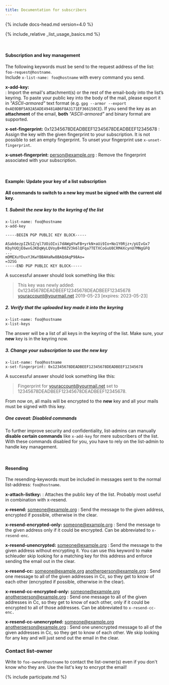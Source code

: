 ```yaml
---
title: Documentation for subscribers
---
```


{% include docs-head.md version=4.0 %}

{% include_relative _list_usage_basics.md %}

&nbsp;  


#### Subscription and key management

The following keywords must be send to the request address of the list: `foo-request@hostname`.  
Include `x-list-name: foo@hostname` with every command you send.

**x-add-key:**  
: Import the email's attachment(s) or the rest of the email-body into the list’s keyring. To paste your public key into the body of the mail, please export it in _"ASCII-armored"_ text format (e.g. `gpg --armor --export 0xAE0DBF5A92A5ADE49481AB6F8A3171EF366150CE`). If you send the key as an **attachment** of the email, **both** _"ASCII-armored"_ and binary format are supported. 


**x-set-fingerprint:** 0x12345678DEADBEEF12345678DEADBEEF12345678
: Assign the key with the given fingerprint to your subscription. It is not possible to set an empty fingerprint. To unset your fingerprint use `x-unset-fingerprint`.

**x-unset-fingerprint:** person@example.org
: Remove the fingerprint associated with your subscription.

&nbsp;  


#### Example: Update your key of a list subscription

**All commands to switch to a new key must be signed with the current old key.**

##### 1. Submit the new key to the keyring of the list

```
x-list-name: foo@hostname
x-add-key

-----BEGIN PGP PUBLIC KEY BLOCK-----

ASak6ezpIZkSZ/ql7UOiOIxi7dAWg4YwFB+yrkN+aUi9Io+No1Y0Rjz+/pUIvGx7
KbyhUQjE6wvGJKDqWyLQVoyB+R0ZV3k6lQFqa7TETXCoGuU8CRM4XcynU7MNgGFQ
...
mDMEXuYDuxYJKwYBBAHaRw8BAQdAqP98Ao=
=32SG
-----END PGP PUBLIC KEY BLOCK-----
```

A successful answer should look something like this:
> This key was newly added:
> 0x12345678DEADBEEF12345678DEADBEEF12345678 youraccount@yourmail.net 2019-05-23 [expires: 2023-05-23] 

##### 2. Verify that the uploaded key made it into the keyring

```
x-list-name: foo@hostname
x-list-keys
```
The answer will be a list of all keys in the keyring of the list.
Make sure, your **new** key is in the keyring now.

##### 3. Change your subscription to use the new key

```
x-list-name: foo@hostname
x-set-fingerprint: 0x12345678DEADBEEF12345678DEADBEEF12345678
```

A successful answer should look something like this:
> Fingerprint for youraccount@yourmail.net set to 12345678DEADBEEF12345678DEADBEEF12345678.

From now on, all mails will be encrypted to the **new** key and all your mails must be signed with this key.

##### One caveat: Disabled commands 

To further improve security and confidentiality, list-admins can manually **disable certain commands**
like `x-add-key` for mere subscribers of the list. With these commands disabled for you,
you have to rely on the list-admin to handle key management. 

&nbsp;  

#### Resending

The resending-keywords must be included in messages sent to the normal list-address: `foo@hostname`.

**x-attach-listkey:**
: Attaches the public key of the list. Probably most useful in combination with x-resend.

**x-resend:** someone@example.org
: Send the message to the given address, encrypted if possible, otherwise in the clear.

**x-resend-encrypted-only:** someone@example.org
: Send the message to the given address only if it could be encrypted. Can be abbreviated to `x-resend-enc`.

**x-resend-unencrypted:** someone@example.org
: Send the message to the given address without encrypting it. You can use this keyword to make schleuder skip looking for a matching key for this address and enforce sending the email out in the clear.

**x-resend-cc:** someone@example.org anotherperson@example.org
: Send one message to all of the given addresses in Cc, so they get to know of each other (encrypted if possible, otherwise in the clear).

**x-resend-cc-encrypted-only:** someone@example.org anotherperson@example.org
: Send one message to all of the given addresses in Cc, so they get to know of each other, only if it could be encrypted to all of those addresses. Can be abbreviated to `x-resend-cc-enc.`

**x-resend-cc-unencrypted:** someone@example.org anotherperson@example.org
: Send one unencrypted message to all of the given addresses in Cc, so they get to know of each other. We skip looking for any key and will just send out the email in the clear.


### Contact list-owner

Write to `foo-owner@hostname` to contact the list-owner(s) even if you don't know who they are. Use the list's key to encrypt the email!


{% include participate.md %}
